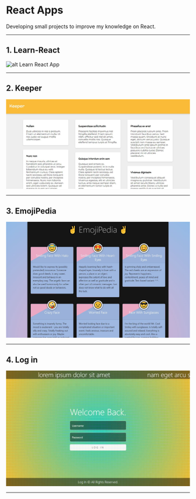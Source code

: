 # React Apps

Developing small projects to improve my knowledge on React.

---

## 1. Learn-React

![alt Learn React App](img/learn-react.gif?raw=true)

---

## 2. Keeper

![alt Keeper App](img/keeper.jpg?raw=true)

---

## 3. EmojiPedia

![alt Emojipedia App](img/emojipedia.jpg?raw=true)

---

## 4. Log in

![alt Login App](img/login.gif?raw=true)

---
